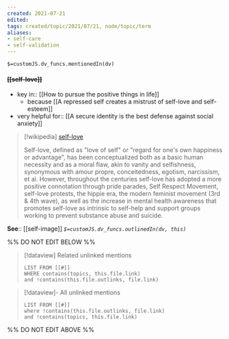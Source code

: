 ```yaml
---
created: 2021-07-21
edited: 
tags: created/topic/2021/07/21, node/topic/term
aliases:
- self-care
- self-validation
---
```

`$=customJS.dv_funcs.mentionedIn(dv)`

#### <s class="topic-title">[[self-love]]</s>

- key in:: [[How to pursue the positive things in life]]
	- because [[A repressed self creates a mistrust of self-love and self-esteem]]
- very helpful for:: [[A secure identity is the best defense against social anxiety]]

> [!wikipedia] [self-love](https://en.wikipedia.org/wiki/Self-love)
> 
> Self-love, defined as "love of self" or "regard for one's own happiness or advantage", has been conceptualized both as a basic human necessity and as a moral flaw, akin to vanity and selfishness, synonymous with amour propre, conceitedness, egotism, narcissism, et al. However, throughout the centuries self-love has adopted a more positive connotation through pride parades, Self Respect Movement, self-love protests, the hippie era, the modern feminist movement (3rd & 4th wave), as well as the increase in mental health awareness that promotes self-love as intrinsic to self-help and support groups working to prevent substance abuse and suicide.
>



**See**:: [[self-image]]
*`$=customJS.dv_funcs.outlinedIn(dv, this)`*


%% DO NOT EDIT BELOW %%
> [!dataview] Related unlinked mentions
> ```dataview
> LIST FROM [[#]]
> WHERE contains(topics, this.file.link)
> and !contains(this.file.outlinks, file.link)
> ```
 
> [!dataview]- All unlinked mentions
> ```dataview
> LIST FROM [[#]]
> where !contains(this.file.outlinks, file.link)
> and !contains(topics, this.file.link)
> ```

%% DO NOT EDIT ABOVE %%